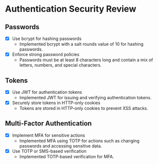 # Authentication Security Review

## Passwords
- [x] Use bcrypt for hashing passwords
  - Implemented bcrypt with a salt rounds value of 10 for hashing passwords.
- [x] Enforce strong password policies
  - Passwords must be at least 8 characters long and contain a mix of letters, numbers, and special characters.

## Tokens
- [x] Use JWT for authentication tokens
  - Implemented JWT for issuing and verifying authentication tokens.
- [x] Securely store tokens in HTTP-only cookies
  - Tokens are stored in HTTP-only cookies to prevent XSS attacks.

## Multi-Factor Authentication
- [x] Implement MFA for sensitive actions
  - Implemented MFA using TOTP for actions such as changing passwords and accessing sensitive data.
- [x] Use TOTP or SMS-based verification
  - Implemented TOTP-based verification for MFA.